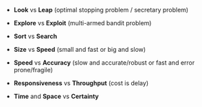 - **Look** vs **Leap** (optimal stopping problem / secretary problem)

- **Explore** vs **Exploit** (multi-armed bandit problem)

- **Sort** vs **Search**

- **Size** vs **Speed** (small and fast or big and slow)

- **Speed** vs **Accuracy** (slow and accurate/robust or fast and error prone/fragile)

- **Responsiveness** vs **Throughput** (cost is delay)

- **Time** and **Space** vs **Certainty**
